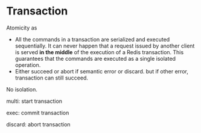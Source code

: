 # Transaction

Atomicity as 

* All the commands in a transaction are serialized and executed sequentially. It can never happen that a request issued by another client is served **in the middle** of the execution of a Redis transaction. This guarantees that the commands are executed as a single isolated operation.
* Either succeed or abort if semantic error or discard. but if other error, transaction can still succeed.



No isolation.

multi: start transaction

exec: commit transaction

discard: abort transaction

